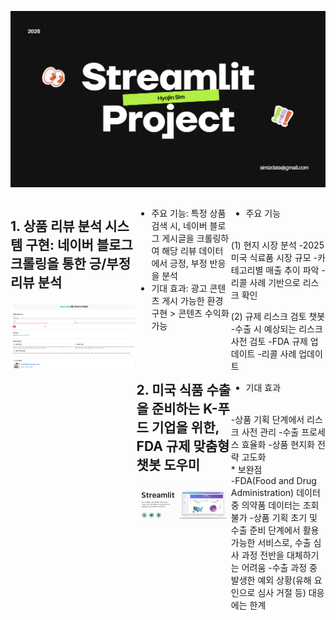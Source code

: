 
![메인 프로젝트 이미지](marketing.png)

<div style="display: flex; justify-content: space-between;">
<div style="width: 40%;">


## 1. 상품 리뷰 분석 시스템 구현: 네이버 블로그 크롤링을 통한 긍/부정 리뷰 분석

![프로젝트2 이미지](subportfolio1.png)
</div>
<div style="width: 30%;">
  
* 주요 기능: 특정 상품 검색 시, 네이버 블로그 게시글을 크롤링하여 해당 리뷰 데이터에서 긍정, 부정 반응을 분석
* 기대 효과: 광고 콘텐츠 게시 가능한 환경 구현 > 콘텐츠 수익화 가능
<br>
<br>

## 2. 미국 식품 수출을 준비하는 K-푸드 기업을 위한, FDA 규제 맞춤형 챗봇 도우미
 

![프로젝트2 이미지](streamlit.png)
</div>
<div style="width: 30%;">
  
* 주요 기능
<br>
(1) 현지 시장 분석
-2025 미국 식료품 시장 규모
-카테고리별 매출 추이 파악
-리콜 사례 기반으로 리스크 확인

(2) 규제 리스크 검토 챗봇
-수출 시 예상되는 리스크 사전 검토
-FDA 규제 업데이트
-리콜 사례 업데이트
<br> 
* 기대 효과
<br>
-상품 기획 단계에서 리스크 사전 관리 
-수출 프로세스 효율화 
-상품 현지화 전략 고도화
<br> 
* 보완점
<br> 
-FDA(Food and Drug Administration) 데이터 중 의약품 데이터는 조회 불가 
-상품 기획 초기 및 수출 준비 단계에서 활용 가능한 서비스로, 
수출 심사 과정 전반을 대체하기는 어려움
-수출 과정 중 발생한 예외 상황(유해 요인으로 심사 거절 등) 대응에는  한계
